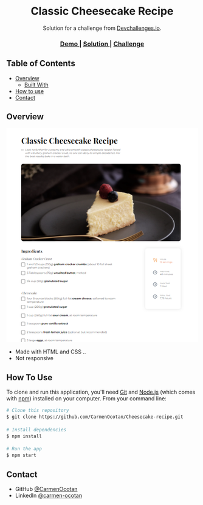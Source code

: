 <!-- Please update value in the {}  -->

<h1 align="center">Classic Cheesecake Recipe</h1>

<div align="center">
   Solution for a challenge from  <a href="http://devchallenges.io" target="_blank">Devchallenges.io</a>.
</div>

<div align="center">
  <h3>
    <a href="https://carmenocotan.github.io/Cheesecake-recipe/">
      Demo
    </a>
    <span> | </span>
    <a href="https://github.com/CarmenOcotan/Cheesecake-recipe">
      Solution
    </a>
    <span> | </span>
    <a href="https://devchallenges.io/solutions/F679mb69tBUNxuuUCFjK">
      Challenge
    </a>
  </h3>
</div>

<!-- TABLE OF CONTENTS -->

## Table of Contents

- [Overview](#overview)
  - [Built With](#built-with)
- [How to use](#how-to-use)
- [Contact](#contact)


<!-- OVERVIEW -->

## Overview

![screenshot](./img/Cheesecake.png)

- Made with HTML and CSS ..  
- Not responsive




## How To Use

To clone and run this application, you'll need [Git](https://git-scm.com) and [Node.js](https://nodejs.org/en/download/) (which comes with [npm](http://npmjs.com)) installed on your computer. From your command line:

```bash
# Clone this repository
$ git clone https://github.com/CarmenOcotan/Cheesecake-recipe.git

# Install dependencies
$ npm install

# Run the app
$ npm start
```


## Contact

- GitHub [@CarmenOcotan](https://github.com/CarmenOcotan/)
- LinkedIn [@carmen-ocotan](https://www.linkedin.com/in/carmen-ocotan/)

